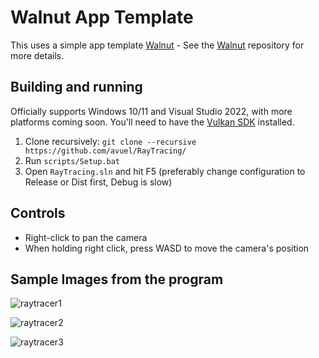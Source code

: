 # Walnut App Template

This uses a simple app template [Walnut](https://github.com/TheCherno/Walnut) - See the [Walnut](https://github.com/TheCherno/Walnut) repository for more details.

## Building and running
Officially supports Windows 10/11 and Visual Studio 2022, with more platforms coming soon. You'll need to have the [Vulkan SDK](https://vulkan.lunarg.com/) installed.

1. Clone recursively: `git clone --recursive https://github.com/avuel/RayTracing/`
2. Run `scripts/Setup.bat`
3. Open `RayTracing.sln` and hit F5 (preferably change configuration to Release or Dist first, Debug is slow)

## Controls
- Right-click to pan the camera
- When holding right click, press WASD to move the camera's position


## Sample Images from the program
![raytracer1](https://user-images.githubusercontent.com/63319229/204930245-e623c2df-92ce-4e33-addc-ada579cf2ea5.png)

![raytracer2](https://user-images.githubusercontent.com/63319229/204930259-437a692a-8298-4d4e-b24f-a5c6cd3c5b21.png)

![raytracer3](https://user-images.githubusercontent.com/63319229/204930269-1a8f290e-d5e3-442e-a5a6-37a49bfb7e32.png)

